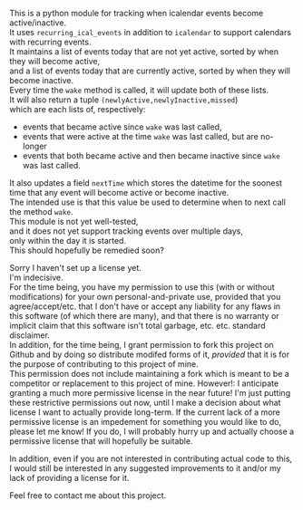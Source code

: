 This is a python module for tracking when icalendar events become active/inactive.  
It uses `recurring_ical_events` in addition to `icalendar` to support calendars with recurring events.  
It maintains a list of events today that are not yet active, sorted by when they will become active,  
and a list of events today that are currently active, sorted by when they will become inactive.  
Every time the `wake` method is called, it will update both of these lists.  
It will also return a tuple `(newlyActive,newlyInactive,missed`)  
which are each lists of, respectively:  
* events that became active since `wake` was last called,
* events that were active at the time `wake` was last called, but are no-longer
* events that both became active and then became inactive since `wake` was last called.  

It also updates a field `nextTime` which stores the datetime for the soonest time that any event will become active or become inactive.  
The intended use is that this value be used to determine when to next call the method `wake`.  
This module is not yet well-tested,  
and it does not yet support tracking events over multiple days,  
only within the day it is started.  
This should hopefully be remedied soon?  

Sorry I haven't set up a license yet.  
I'm indecisive.  
For the time being, you have my permission to use this (with or without modifications) for your own personal-and-private use, provided that you agree/accept/etc. that I don't have or accept any liability for any flaws in this software (of which there are many), and that there is no warranty or implicit claim that this software isn't total garbage, etc. etc. standard disclaimer.  
In addition, for the time being, I grant permission to fork this project on Github and by doing so distribute modifed forms of it, *provided* that it is for the purpose of contributing to this project of mine.  
This permission does not include maintaining a fork which is meant to be a competitor or replacement to this project of mine.
However!: I anticipate granting a much more permissive license in the near future! I'm just putting these restrictive permissions out now, until I make a decision about what license I want to actually provide long-term.
If the current lack of a more permissive license is an impedement for something you would like to do, please let me know!
If you do, I will probably hurry up and actually choose a permissive license that will hopefully be suitable.  

In addition, even if you are not interested in contributing actual code to this, I would still be interested in any suggested improvements to it and/or my lack of providing a license for it.  

Feel free to contact me about this project.
